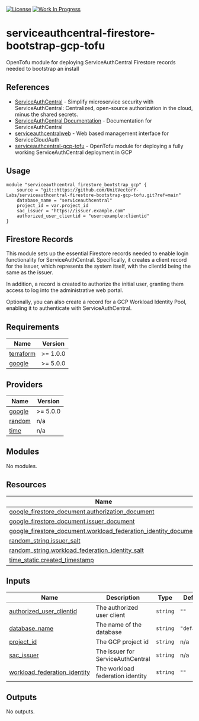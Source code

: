 [![License](https://img.shields.io/badge/License-Apache%202.0-blue.svg)](https://opensource.org/licenses/Apache-2.0) [![Work In Progress](https://img.shields.io/badge/Status-Work%20In%20Progress-yellow)](https://unitvectory-labs.github.io/uvy-labs-guide/bestpractices/status/#work-in-progress)

# serviceauthcentral-firestore-bootstrap-gcp-tofu

OpenTofu module for deploying ServiceAuthCentral Firestore records needed to bootstrap an install

## References

- [ServiceAuthCentral](https://github.com/UnitVectorY-Labs/ServiceAuthCentral) - Simplify microservice security with ServiceAuthCentral: Centralized, open-source authorization in the cloud, minus the shared secrets.
- [ServiceAuthCentral Documentation](https://unitvectory-labs.github.io/ServiceAuthCentral/) - Documentation for ServiceAuthCentral
- [serviceauthcentralweb](https://github.com/UnitVectorY-Labs/serviceauthcentralweb) - Web based management interface for ServiceCloudAuth
- [serviceauthcentral-gcp-tofu](https://github.com/UnitVectorY-Labs/serviceauthcentral-gcp-tofu) - OpenTofu module for deploying a fully working ServiceAuthCentral deployment in GCP

## Usage

```hcl
module "serviceauthcentral_firestore_bootstrap_gcp" {
    source = "git::https://github.com/UnitVectorY-Labs/serviceauthcentral-firestore-bootstrap-gcp-tofu.git?ref=main"
    database_name = "serviceauthcentral"
    project_id = var.project_id
    sac_issuer = "https://issuer.example.com"
    authorized_user_clientid = "user:example:clientid"
}
```

## Firestore Records

This module sets up the essential Firestore records needed to enable login functionality for ServiceAuthCentral. Specifically, it creates a client record for the issuer, which represents the system itself, with the clientId being the same as the issuer.

In addition, a record is created to authorize the initial user, granting them access to log into the administrative web portal.

Optionally, you can also create a record for a GCP Workload Identity Pool, enabling it to authenticate with ServiceAuthCentral.

<!-- BEGIN_TF_DOCS -->
## Requirements

| Name | Version |
|------|---------|
| <a name="requirement_terraform"></a> [terraform](#requirement\_terraform) | >= 1.0.0 |
| <a name="requirement_google"></a> [google](#requirement\_google) | >= 5.0.0 |

## Providers

| Name | Version |
|------|---------|
| <a name="provider_google"></a> [google](#provider\_google) | >= 5.0.0 |
| <a name="provider_random"></a> [random](#provider\_random) | n/a |
| <a name="provider_time"></a> [time](#provider\_time) | n/a |

## Modules

No modules.

## Resources

| Name | Type |
|------|------|
| [google_firestore_document.authorization_document](https://registry.terraform.io/providers/hashicorp/google/latest/docs/resources/firestore_document) | resource |
| [google_firestore_document.issuer_document](https://registry.terraform.io/providers/hashicorp/google/latest/docs/resources/firestore_document) | resource |
| [google_firestore_document.workload_federation_identity_document](https://registry.terraform.io/providers/hashicorp/google/latest/docs/resources/firestore_document) | resource |
| [random_string.issuer_salt](https://registry.terraform.io/providers/hashicorp/random/latest/docs/resources/string) | resource |
| [random_string.workload_federation_identity_salt](https://registry.terraform.io/providers/hashicorp/random/latest/docs/resources/string) | resource |
| [time_static.created_timestamp](https://registry.terraform.io/providers/hashicorp/time/latest/docs/resources/static) | resource |

## Inputs

| Name | Description | Type | Default | Required |
|------|-------------|------|---------|:--------:|
| <a name="input_authorized_user_clientid"></a> [authorized\_user\_clientid](#input\_authorized\_user\_clientid) | The authorized user client | `string` | `""` | no |
| <a name="input_database_name"></a> [database\_name](#input\_database\_name) | The name of the database | `string` | `"default"` | no |
| <a name="input_project_id"></a> [project\_id](#input\_project\_id) | The GCP project id | `string` | n/a | yes |
| <a name="input_sac_issuer"></a> [sac\_issuer](#input\_sac\_issuer) | The issuer for ServiceAuthCentral | `string` | n/a | yes |
| <a name="input_workload_federation_identity"></a> [workload\_federation\_identity](#input\_workload\_federation\_identity) | The workload federation identity | `string` | `""` | no |

## Outputs

No outputs.
<!-- END_TF_DOCS -->
